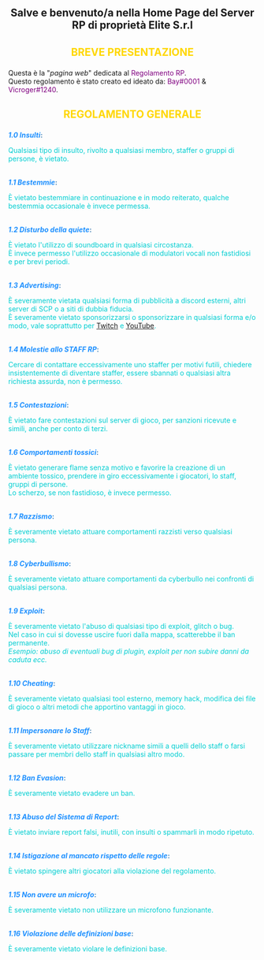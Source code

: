<style>
h2 {text-align: center;}
h4 {text-align: center;}
bold {color:#800080;}
</style>

<h2>Salve e benvenuto/a nella Home Page del Server RP di proprietà Elite S.r.l</h2>

<h2><b><p style="color:#FFD700;">BREVE PRESENTAZIONE</p></b></h2>
Questa è la "<i>pagina web</i>" dedicata al <bold>Regolamento RP</bold>.
<br>Questo regolamento è stato creato ed ideato da: <bold>Bay#0001</bold> & <bold>Vicroger#1240</bold>.

<h2><b><p style="color:#FFD700;">REGOLAMENTO GENERALE</p></b></h2>

<b style="color:#1E90FF"><i>1.0 Insulti</i></b><b style="color:#4682B4">:</b>
<p style="color:#00CED1">Qualsiasi tipo di insulto, rivolto a qualsiasi membro, staffer o gruppi di persone, è vietato.</p>
<br>
<b style="color:#1E90FF"><i>1.1 Bestemmie</i></b><b style="color:#4682B4">:</b>
<p style="color:#00CED1">È vietato bestemmiare in continuazione e in modo reiterato, qualche bestemmia occasionale è invece permessa.</p>
<br>
<b style="color:#1E90FF"><i>1.2 Disturbo della quiete</i></b><b style="color:#4682B4">:</b>
<p style="color:#00CED1">È vietato l'utilizzo di soundboard in qualsiasi circostanza.
<br>È invece permesso l'utilizzo occasionale di modulatori vocali non fastidiosi e per brevi periodi.</p>
<br>
<b style="color:#1E90FF"><i>1.3 Advertising</i></b><b style="color:#4682B4">:</b>
<p style="color:#00CED1">È severamente vietata qualsiasi forma di pubblicità a discord esterni, altri server di SCP o a siti di dubbia fiducia.
<br>È severamente vietato sponsorizzarsi o sponsorizzare in qualsiasi forma e/o modo, vale soprattutto per <a href="https://www.twitch.tv" target="_blank">Twitch</a> e <a href="https://www.youtube.com" target="_blank">YouTube</a>.</p>
<br>
<b style="color:#1E90FF"><i>1.4 Molestie allo STAFF RP</i></b><b style="color:#4682B4">:</b>
<p style="color:#00CED1">Cercare di contattare eccessivamente uno staffer per motivi futili, chiedere insistentemente di diventare staffer, essere sbannati o qualsiasi altra richiesta assurda, non è permesso.</p>
<br>
<b style="color:#1E90FF"><i>1.5 Contestazioni</i></b><b style="color:#4682B4">:</b>
<p style="color:#00CED1">È vietato fare contestazioni sul server di gioco, per sanzioni ricevute e simili, anche per conto di terzi.</p>
<br>
<b style="color:#1E90FF"><i>1.6 Comportamenti tossici</i></b><b style="color:#4682B4">:</b>
<p style="color:#00CED1">È vietato generare flame senza motivo e favorire la creazione di un ambiente tossico, prendere in giro eccessivamente i giocatori, lo staff, gruppi di persone.
<br>Lo scherzo, se non fastidioso, è invece permesso.</p>
<br>
<b style="color:#1E90FF"><i>1.7 Razzismo</i></b><b style="color:#4682B4">:</b>
<p style="color:#00CED1">È severamente vietato attuare comportamenti razzisti verso qualsiasi persona.</p>
<br>
<b style="color:#1E90FF"><i>1.8 Cyberbullismo</i></b><b style="color:#4682B4">:</b>
<p style="color:#00CED1">È severamente vietato attuare comportamenti da cyberbullo nei confronti di qualsiasi persona.</p>
<br>
<b style="color:#1E90FF"><i>1.9 Exploit</i></b><b style="color:#4682B4">:</b>
<p style="color:#00CED1">È severamente vietato l'abuso di qualsiasi tipo di exploit, glitch o bug.
<br>Nel caso in cui si dovesse uscire fuori dalla mappa, scatterebbe il ban permanente.
<br><i>Esempio: abuso di eventuali bug di plugin, exploit per non subire danni da caduta ecc.</i></p>
<br>
<b style="color:#1E90FF"><i>1.10 Cheating</i></b><b style="color:#4682B4">:</b>
<p style="color:#00CED1">È severamente vietato qualsiasi tool esterno, memory hack, modifica dei file di gioco o altri metodi che apportino vantaggi in gioco.</p>
<br>
<b style="color:#1E90FF"><i>1.11 Impersonare lo Staff</i></b><b style="color:#4682B4">:</b>
<p style="color:#00CED1">È severamente vietato utilizzare nickname simili a quelli dello staff o farsi passare per membri dello staff in qualsiasi altro modo.</p>
<br>
<b style="color:#1E90FF"><i>1.12 Ban Evasion</i></b><b style="color:#4682B4">:</b>
<p style="color:#00CED1">È severamente vietato evadere un ban.</p>
<br>
<b style="color:#1E90FF"><i>1.13 Abuso del Sistema di Report</i></b><b style="color:#4682B4">:</b>
<p style="color:#00CED1">È vietato inviare report falsi, inutili, con insulti o spammarli in modo ripetuto.</p>
<br>
<b style="color:#1E90FF"><i>1.14 Istigazione al mancato rispetto delle regole</i></b><b style="color:#4682B4">:</b>
<p style="color:#00CED1">È vietato spingere altri giocatori alla violazione del regolamento.</p>
<br>
<b style="color:#1E90FF"><i>1.15 Non avere un microfo</i></b><b style="color:#4682B4">:</b>
<p style="color:#00CED1">È severamente vietato non utilizzare un microfono funzionante.</p>
<br>
<b style="color:#1E90FF"><i>1.16 Violazione delle definizioni base</i></b><b style="color:#4682B4">:</b>
<p style="color:#00CED1">È severamente vietato violare le definizioni base.</p>
